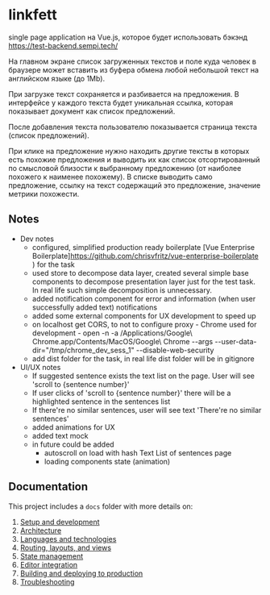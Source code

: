 # linkfett

single page application на Vue.js, которое будет использовать бэкэнд https://test-backend.sempi.tech/

На главном экране список загруженных текстов и поле куда человек в браузере может вставить из буфера обмена любой небольшой текст на английском языке (до 1Mb).

При загрузке текст сохраняется и разбивается на предложения. В интерфейсе у каждого текста будет уникальная ссылка, которая показывает документ как список предложений.

После добавления текста пользователю показывается страница текста (список предложений).

При клике на предложение нужно находить другие тексты в которых есть похожие предложения и выводить их как список отсортированный по смысловой близости к выбранному предложению (от наиболее похожего к наименее похожему). В списке выводить само предложение, ссылку на текст содержащий это предложение, значение метрики похожести.

## Notes

-   Dev notes
    -   configured, simplified production ready boilerplate [Vue Enterprise Boilerplate]https://github.com/chrisvfritz/vue-enterprise-boilerplate ) for the task
    -   used store to decompose data layer, created several simple base components to decompose presentation layer just for the test task. In real life such simple decomposition is unnecessary.
    -   added notification component for error and information (when user successfully added text) notifications
    -   added some external components for UX development to speed up
    -   on localhost get CORS, to not to configure proxy - Chrome used for development - open -n -a /Applications/Google\ Chrome.app/Contents/MacOS/Google\ Chrome --args --user-data-dir="/tmp/chrome_dev_sess_1" --disable-web-security
    -   add dist folder for the task, in real life dist folder will be in gitignore
-   UI/UX notes
    -   If suggested sentence exists the text list on the page. User will see 'scroll to {sentence number}'
    -   If user clicks of 'scroll to {sentence number}' there will be a highlighted sentence in the sentences list
    -   If there're no similar sentences, user will see text 'There're no similar sentences'
    -   added animations for UX
    -   added text mock
    -   in future could be added
        -   autoscroll on load with hash Text List of sentences page
        -   loading components state (animation)

## Documentation

This project includes a `docs` folder with more details on:

1.  [Setup and development](docs/development.md)
1.  [Architecture](docs/architecture.md)
1.  [Languages and technologies](docs/tech.md)
1.  [Routing, layouts, and views](docs/routing.md)
1.  [State management](docs/state.md)
1.  [Editor integration](docs/editors.md)
1.  [Building and deploying to production](docs/production.md)
1.  [Troubleshooting](docs/troubleshooting.md)
